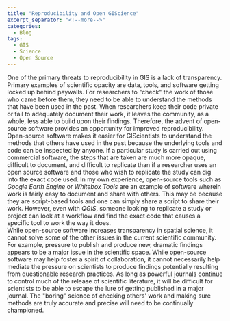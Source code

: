 ```yaml
---
title: "Reproducibility and Open GIScience"
excerpt_separator: "<!--more-->"
categories:
  - Blog
tags:
  - GIS
  - Science
  - Open Source
---
```


One of the primary threats to reproducibility in GIS is a lack of transparency. Primary examples of scientific opacity are data, tools, and software getting locked up behind paywalls. For researchers to "check" the work of those who came before them, they need to be able to understand the methods that have been used in the past. When researchers keep their code private or fail to adequately document their work, it leaves the community, as a whole, less able to build upon their findings. Therefore, the advent of open-source software provides an opportunity for improved reproducibility. Open-source software makes it easier for GIScientists to understand the methods that others have used in the past because the underlying tools and code can be inspected by anyone. If a particular study is carried out using commercial software, the steps that are taken are much more opaque, difficult to document, and difficult to replicate than if a researcher uses an open source software and those who wish to replicate the study can dig into the exact code used. In my own experience, open-source tools such as *Google Earth Engine* or *Whitebox Tools* are an example of software wherein work is fairly easy to document and share with others. This may be because they are script-based tools and one can simply share a script to share their work. However, even with *QGIS*, someone looking to replicate a study or project can look at a workflow and find the exact code that causes a specific tool to work the way it does. 
\
While open-source software increases transparency in spatial science, it cannot solve some of the other issues in the current scientific community. For example, pressure to publish and produce new, dramatic findings appears to be a major issue in the scientific space. While open-source software may help foster a spirit of collaboration, it cannot necessarily help mediate the pressure on scientists to produce findings potentially resulting from questionable research practices. As long as powerful journals continue to control much of the release of scientific literature, it will be difficult for scientists to be able to escape the lure of getting published in a major journal. The "boring" science of checking others' work and making sure methods are truly accurate and precise will need to be continually championed.  